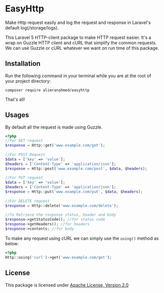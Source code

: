 # EasyHttp
Make Http request easily and log the request and response in Laravel's default log(/storage/logs). 

This Laravel 5 HTTP-client package to make HTTP request easier. It's a wrap on Guzzle HTTP client and cURL that simplify the common 
requests. We can use Guzzle or cURL whatever we want on run time of this package.

## Installation 
Run the following command in your terminal while you are at the root of your project directory: 

```
composer require alimranahmed/easyhttp
```

That's all!

## Usages

By default all the request is made using Guzzle. 

```php
<?php
//For GET request
$response = Http::get('www.example.com/get');
 
//For POST Request
$data = ['key' => 'value'];
$headers = ['Content-Type' => 'application/json'];
$response = Http::post('www.example.com/post', $data, $headers);
 
//For PUT request
$data = ['key' => 'value'];
$headers = ['Content-Type' => 'application/json'];
$response = Http::put('www.example.com/put', $data, $headers);
 
//For DELETE request
$response = Http::delete('www.example.com/delete');
 
//To Retrieve the response status, header and body
$response->getStatusCode(); //for status code
$response->getHeaders(); //for headers
$response->contents; //for body
```

To make any request using cURL we can simply use the `using()` method as below:
 
```php
<?php
Http::using('curl')->get('www.example.com/get');
```

## License
This package is licensed under [Apache License, Version 2.0](http://www.apache.org/licenses/LICENSE-2.0)

